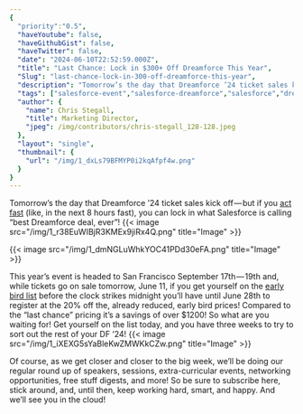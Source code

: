 ```yaml
---
{
  "priority":"0.5",
  "haveYoutube": false,
  "haveGithubGist": false,
  "haveTwitter": false,
  "date": "2024-06-10T22:52:59.000Z",
  "title": "Last Chance: Lock in $300+ Off Dreamforce This Year",
  "Slug": "last-chance-lock-in-300-off-dreamforce-this-year",
  "description": "Tomorrow’s the day that Dreamforce ’24 ticket sales kick off — but if you act fast (like, in the next 8 hours fast), you can lock in what Salesforce is calling “best Dreamforce deal, ever”!.",
  "tags": ["salesforce-event","salesforce-dreamforce","salesforce","dreamforce","df24"],
  "author": {
    "name": Chris Stegall,
    "title": Marketing Director,
    "jpeg": /img/contributors/chris-stegall_128-128.jpeg
  },
  "layout": "single",
  "thumbnail": {
    "url": "/img/1_dxLs79BFMYP0i2kqAfpf4w.png"
  }
}
---
```

Tomorrow’s the day that Dreamforce ’24 ticket sales kick off — but if you [act fast](https://www.salesforce.com/form/dreamforce/df24-save-the-date/) (like, in the next 8 hours fast), you can lock in what Salesforce is calling “best Dreamforce deal, ever”!
{{< image src="/img/1_r38EuWIBjR3KMEx9jiRx4Q.png" title="Image" >}}

{{< image src="/img/1_dmNGLuWhkYOC41PDd30eFA.png" title="Image" >}}

This year’s event is headed to San Francisco September 17th — 19th and, while tickets go on sale tomorrow, June 11, if you get yourself on the [early bird list](https://www.salesforce.com/form/dreamforce/df24-save-the-date/) before the clock strikes midnight you’ll have until June 28th to register at the 20% off the, already reduced, early bird prices!
Compared to the “last chance” pricing it’s a savings of over $1200!
So what are you waiting for! Get yourself on the list today, and you have three weeks to try to sort out the rest of your DF ‘24!
{{< image src="/img/1_iXEXG5sYaBleKwZMWKkCZw.png" title="Image" >}}

Of course, as we get closer and closer to the big week, we’ll be doing our regular round up of speakers, sessions, extra-curricular events, networking opportunities, free stuff digests, and more!
So be sure to subscribe here, stick around, and, until then, keep working hard, smart, and happy.
And we’ll see you in the cloud!
